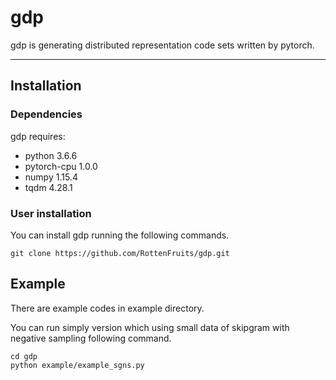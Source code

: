 # gdp

gdp is generating distributed representation code sets written by pytorch.

---
## Installation
### Dependencies

gdp requires:
- python 3.6.6
- pytorch-cpu 1.0.0
- numpy 1.15.4
- tqdm 4.28.1

### User installation

You can install gdp running the following commands.

```
git clone https://github.com/RottenFruits/gdp.git
```

## Example

There are example codes in example directory.

You can run simply version which using small data of skipgram with negative sampling following command.
```
cd gdp
python example/example_sgns.py
```